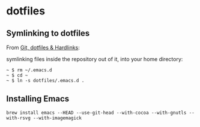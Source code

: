 # dotfiles

## Symlinking to dotfiles

From [Git, dotfiles & Hardlinks](https://codingkilledthecat.wordpress.com/2012/08/08/git-dotfiles-and-hardlinks/):

symlinking files inside the repository out of it, into your home directory:

```shell
~ $ rm ~/.emacs.d
~ $ cd ~
~ $ ln -s dotfiles/.emacs.d .
```

## Installing Emacs

``` shell
brew install emacs --HEAD --use-git-head --with-cocoa --with-gnutls --with-rsvg --with-imagemagick
```
